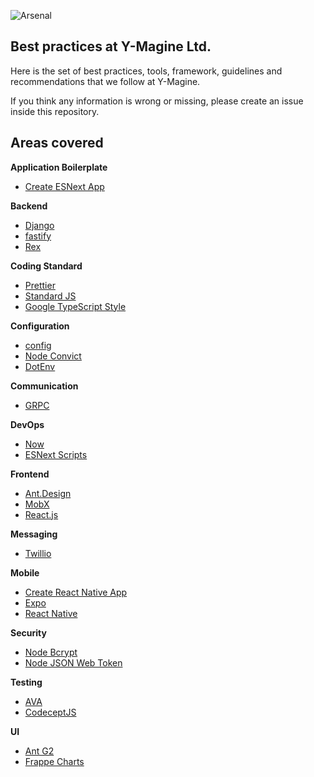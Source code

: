 ![Arsenal](https://user-images.githubusercontent.com/460877/47193145-f9355a80-d383-11e8-9b47-e26ece5b262a.png)

## Best practices at Y-Magine Ltd.

Here is the set of best practices, tools, framework, guidelines and recommendations that we follow at Y-Magine.

If you think any information is wrong or missing, please create an issue inside this repository.

## Areas covered

**Application Boilerplate**

- [Create ESNext App](https://github.com/jimzhan/create-esnext-app)

**Backend**

- [Django](https://www.djangoproject.com/)
- [fastify](https://github.com/fastify/fastify)
- [Rex](https://github.com/goanywhere/rex)

**Coding Standard**

- [Prettier](https://github.com/prettier/prettier)
- [Standard JS](https://standardjs.com/)
- [Google TypeScript Style](https://github.com/google/gts)

**Configuration**

- [config](https://github.com/lorenwest/node-config)
- [Node Convict](https://github.com/mozilla/node-convict)
- [DotEnv](https://www.npmjs.com/package/dotenv)

**Communication**

- [GRPC](https://grpc.io/)

**DevOps**

- [Now](https://zeit.co/now)
- [ESNext Scripts](https://github.com/jimzhan/esnext-scripts)

**Frontend**

- [Ant.Design](http://ant.design/)
- [MobX](https://github.com/mobxjs/mobx)
- [React.js](https://reactjs.org/)

**Messaging**

- [Twillio](https://www.twilio.com/)

**Mobile**

- [Create React Native App](https://github.com/react-community/create-react-native-app)
- [Expo](https://expo.io/)
- [React Native](https://facebook.github.io/react-native/)

**Security**

- [Node Bcrypt](https://github.com/kelektiv/node.bcrypt.js)
- [Node JSON Web Token](https://github.com/auth0/node-jsonwebtoken)

**Testing**

- [AVA](https://github.com/avajs/ava)
- [CodeceptJS](https://github.com/Codeception/CodeceptJS)

**UI**

- [Ant G2](https://github.com/antvis/g2)
- [Frappe Charts](https://github.com/frappe/charts)
